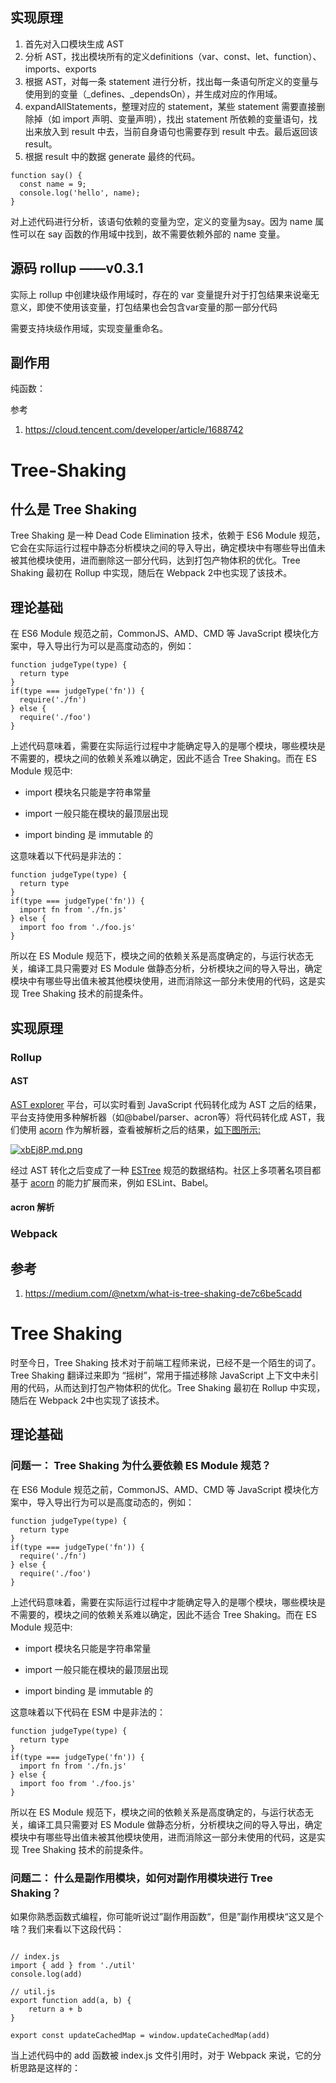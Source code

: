 ## 实现原理

1. 首先对入口模块生成 AST
2. 分析 AST，找出模块所有的定义definitions（var、const、let、function）、imports、exports
3. 根据 AST，对每一条 statement 进行分析，找出每一条语句所定义的变量与使用到的变量（_defines、_dependsOn），并生成对应的作用域。
4. expandAllStatements，整理对应的 statement，某些 statement 需要直接删除掉（如 import 声明、变量声明），找出 statement 所依赖的变量语句，找出来放入到 result 中去，当前自身语句也需要存到 result 中去。最后返回该 result。
5. 根据 result 中的数据 generate 最终的代码。


```JS
function say() {
  const name = 9;
  console.log('hello', name);
}
```

对上述代码进行分析，该语句依赖的变量为空，定义的变量为say。因为 name 属性可以在 say 函数的作用域中找到，故不需要依赖外部的 name 变量。

## 源码 rollup ——v0.3.1

实际上 rollup 中创建块级作用域时，存在的 var 变量提升对于打包结果来说毫无意义，即使不使用该变量，打包结果也会包含var变量的那一部分代码


需要支持块级作用域，实现变量重命名。

## 副作用

纯函数：

参考

1. https://cloud.tencent.com/developer/article/1688742


# Tree-Shaking

## 什么是 Tree Shaking


Tree Shaking 是一种 Dead Code Elimination 技术，依赖于 ES6 Module 规范，它会在实际运行过程中静态分析模块之间的导入导出，确定模块中有哪些导出值未被其他模块使用，进而删除这一部分代码，达到打包产物体积的优化。Tree Shaking 最初在 Rollup 中实现，随后在 Webpack 2中也实现了该技术。


## 理论基础

在 ES6 Module 规范之前，CommonJS、AMD、CMD 等 JavaScript 模块化方案中，导入导出行为可以是高度动态的，例如：

```JS
function judgeType(type) {
  return type
}
if(type === judgeType('fn')) {
  require('./fn')
} else {
  require('./foo')
}
```

上述代码意味着，需要在实际运行过程中才能确定导入的是哪个模块，哪些模块是不需要的，模块之间的依赖关系难以确定，因此不适合 Tree Shaking。而在 ES Module 规范中:

* import 模块名只能是字符串常量

* import 一般只能在模块的最顶层出现

* import binding 是 immutable 的

这意味着以下代码是非法的：

```JS
function judgeType(type) {
  return type
}
if(type === judgeType('fn')) {
  import fn from './fn.js'
} else {
  import foo from './foo.js'
}
```

所以在 ES Module 规范下，模块之间的依赖关系是高度确定的，与运行状态无关，编译工具只需要对 ES Module 做静态分析，分析模块之间的导入导出，确定模块中有哪些导出值未被其他模块使用，进而消除这一部分未使用的代码，这是实现 Tree Shaking 技术的前提条件。


## 实现原理

### Rollup 

#### AST

[AST explorer](https://astexplorer.net/) 平台，可以实时看到 JavaScript 代码转化成为 AST 之后的结果，平台支持使用多种解析器（如@babel/parser、acron等）将代码转化成 AST，我们使用 [acorn](https://github.com/acornjs/acorn) 作为解析器，查看被解析之后的结果，[如下图所示: ](https://astexplorer.net/#/gist/88c4134c499f5fcdc7f2fa31e44fc373/9b9101c83b691ba4d582214245e4fc17477fd3ad)


[![xbEj8P.md.png](https://s1.ax1x.com/2022/11/02/xbEj8P.md.png)](https://imgse.com/i/xbEj8P)


经过 AST 转化之后变成了一种 [ESTree](https://github.com/estree/estree) 规范的数据结构。社区上多项著名项目都基于 [acorn](https://github.com/acornjs/acorn) 的能力扩展而来，例如 ESLint、Babel。

#### acron 解析



### Webpack


## 参考

1. https://medium.com/@netxm/what-is-tree-shaking-de7c6be5cadd





# Tree Shaking

时至今日，Tree Shaking 技术对于前端工程师来说，已经不是一个陌生的词了。Tree Shaking 翻译过来即为 “摇树”，常用于描述移除 JavaScript 上下文中未引用的代码，从而达到打包产物体积的优化。Tree Shaking 最初在 Rollup 中实现，随后在 Webpack 2中也实现了该技术。


## 理论基础

### 问题一： Tree Shaking 为什么要依赖 ES Module 规范？

在 ES6 Module 规范之前，CommonJS、AMD、CMD 等 JavaScript 模块化方案中，导入导出行为可以是高度动态的，例如：

```JS
function judgeType(type) {
  return type
}
if(type === judgeType('fn')) {
  require('./fn')
} else {
  require('./foo')
}
```

上述代码意味着，需要在实际运行过程中才能确定导入的是哪个模块，哪些模块是不需要的，模块之间的依赖关系难以确定，因此不适合 Tree Shaking。而在 ES Module 规范中:

* import 模块名只能是字符串常量

* import 一般只能在模块的最顶层出现

* import binding 是 immutable 的

这意味着以下代码在 ESM 中是非法的：

```JS
function judgeType(type) {
  return type
}
if(type === judgeType('fn')) {
  import fn from './fn.js'
} else {
  import foo from './foo.js'
}
```

所以在 ES Module 规范下，模块之间的依赖关系是高度确定的，与运行状态无关，编译工具只需要对 ES Module 做静态分析，分析模块之间的导入导出，确定模块中有哪些导出值未被其他模块使用，进而消除这一部分未使用的代码，这是实现 Tree Shaking 技术的前提条件。



### 问题二： 什么是副作用模块，如何对副作用模块进行 Tree Shaking？

如果你熟悉函数式编程，你可能听说过”副作用函数“，但是”副作用模块“这又是个啥？我们来看以下这段代码：

```JS

// index.js
import { add } from './util'
console.log(add)

// util.js
export function add(a, b) {
	return a + b
}

export const updateCachedMap = window.updateCachedMap(add)

```

当上述代码中的 add 函数被 index.js 文件引用时，对于 Webpack 来说，它的分析思路是这样的：






